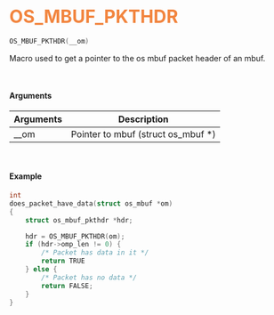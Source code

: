 ## <font color="#F2853F" style="font-size:24pt">OS_MBUF_PKTHDR</font>

```c
OS_MBUF_PKTHDR(__om)
```

Macro used to get a pointer to the os mbuf packet header of an mbuf.


<br>


#### Arguments

| Arguments | Description |
|-----------|-------------|
| __om |  Pointer to mbuf (struct os_mbuf *)  |


<br>

#### Example

```c
int
does_packet_have_data(struct os_mbuf *om)
{
    struct os_mbuf_pkthdr *hdr;

    hdr = OS_MBUF_PKTHDR(om);
    if (hdr->omp_len != 0) {
    	/* Packet has data in it */
    	return TRUE
    } else {
        /* Packet has no data */
        return FALSE;
    }
}
```


